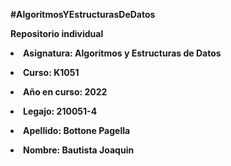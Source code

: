**#AlgoritmosYEstructurasDeDatos** 
  
    
**Repositorio individual**  
   
   
**<li>Asignatura: Algoritmos y Estructuras de Datos**  
  
  **<li>Curso: K1051**  
    
  **<li>Año en curso: 2022**  
    
  **<li>Legajo: 210051-4**  
    
  **<li>Apellido: Bottone Pagella**   
    
  **<li>Nombre: Bautista Joaquin**  
